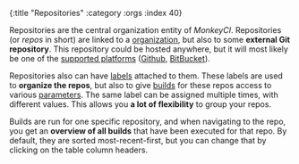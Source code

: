 {:title "Repositories"
 :category :orgs
 :index 40}

Repositories are the central organization entity of *MonkeyCI*.  Repositories
(or *repos* in short) are linked to a [organization](orgs), but also to
some **external Git repository**.  This repository could be hosted anywhere, but
it will most likely be one of the [supported platforms](platforms) ([Github](https://github.com),
[BitBucket](https://bitbucket.org)).

Repositories also can have [labels](labels) attached to them.  These
labels are used to **organize the repos**, but also to give [builds](builds)
for these repos access to various [parameters](params).  The same label
can be assigned multiple times, with different values.  This allows you **a lot of
flexibility** to group your repos.

Builds are run for one specific repository, and when navigating to the repo, you
get an **overview of all builds** that have been executed for that repo.  By default,
they are sorted most-recent-first, but you can change that by clicking on the table
column headers.